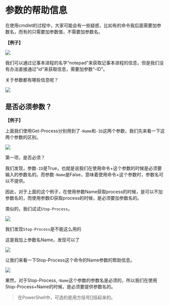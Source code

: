 
# 参数的帮助信息

在使用cmdlet的过程中，大家可能会有一些疑惑，比如有的命令我后面需要加参数名，而有的只需要加参数值，不需要加参数名。

**【例子】**

![](images/required_parameter.png)

我们可以通过记事本进程的名字“notepad”来获取记事本进程的信息，但是我们没有办法直接通过“id”来获取信息，需要加参数“-ID”。

关于参数都有哪些信息呢？

![](images/help_parameter.png)

## 是否必须参数？

**【例子】**

上面我们使用Get-Process分别用到了`-Name`和`-ID`这两个参数，我们先来看一下这两个参数的区别。

![](images/parameter_name_id.png)

第一项，是否必须？

我们发现，参数`-ID`是True，也就是说我们在使用命令+这个参数的时候是必须要输入的参数名的。而参数`-Name`是False，意味着使用命令+这个参数时，参数名可以不提供。

因此，对于上面的这个例子，在使用参数Name获取process的时候，是可以不加参数名的，而使用参数ID获取process的时候，是必须要加参数名的。

类似的，我们试试`Stop-Process`。

![](images/stop_process_no_name_p.png)

我们发现`Stop-Process`是不能这么用的

这是我加上参数名Name，发现可以了

![](images/stop_process_name_notepad.png)

让我们来看一下Stop-Process这个命令的Name参数的帮助信息。

![](images/help_stop_process_parameter_name.png)

果然，对于Stop-Process,`-Name`这个参数的参数名是必须的，所以我们在使用Stop-Process+Name的时候，是必须要提供参数名的。

> 在PowerShell中，可选的是用方括号[]括起来的。
